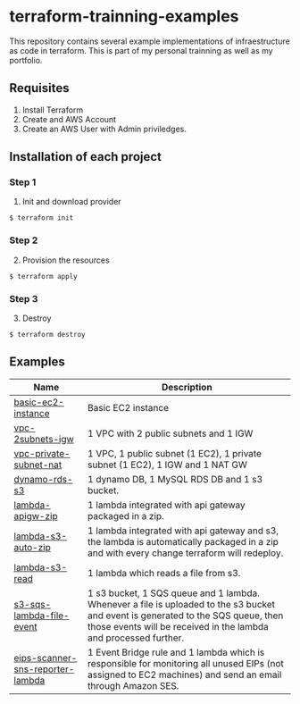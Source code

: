 # terraform-trainning-examples

This repository contains several example implementations of infraestructure as code in terraform. This is part of my personal 
trainning as well as my portfolio.

## Requisites
1. Install Terraform
2. Create and AWS Account
3. Create an AWS User with Admin priviledges.


## Installation of each project

### Step 1
1. Init and download provider
```
$ terraform init
```

### Step 2
2. Provision the resources
```
$ terraform apply
```

### Step 3
3. Destroy
```
$ terraform destroy
```

## Examples

| Name    | Description |
|---------|-------------|
| [basic-ec2-instance](https://github.com/LuisEspinosa7/terraform-trainning-examples/tree/main/1.simple-ec2) | Basic EC2 instance |
| [vpc-2subnets-igw](https://github.com/LuisEspinosa7/terraform-trainning-examples/tree/main/2.vpc-2subnets-igw) | 1 VPC with 2 public subnets and 1 IGW|
| [vpc-private-subnet-nat](https://github.com/LuisEspinosa7/terraform-trainning-examples/tree/main/3.vpc-private-subnet-nat) | 1 VPC, 1 public subnet (1 EC2), 1 private subnet (1 EC2), 1 IGW and 1 NAT GW |
| [dynamo-rds-s3](https://github.com/LuisEspinosa7/terraform-trainning-examples/tree/main/4.dynamo-rds-s3) | 1 dynamo DB, 1 MySQL RDS DB and 1 s3 bucket. |
| [lambda-apigw-zip](https://github.com/LuisEspinosa7/terraform-trainning-examples/tree/main/5.lambda-apigw-zip) | 1 lambda integrated with api gateway packaged in a zip. |
| [lambda-s3-auto-zip](https://github.com/LuisEspinosa7/terraform-trainning-examples/tree/main/6.lambda-s3-auto-zip) | 1 lambda integrated with api gateway and s3, the lambda is automatically packaged in a zip and with every change terraform will redeploy. |
| [lambda-s3-read](https://github.com/LuisEspinosa7/terraform-trainning-examples/tree/main/7.lambda-s3-read) | 1 lambda which reads a file from s3. |
| [s3-sqs-lambda-file-event](https://github.com/LuisEspinosa7/terraform-trainning-examples/tree/main/8.s3-sqs-lambda-file-event) | 1 s3 bucket, 1 SQS queue and 1 lambda. Whenever a file is uploaded to the s3 bucket and event is generated to the SQS queue, then those events will be received in the lambda and processed further. |
| [eips-scanner-sns-reporter-lambda](https://github.com/LuisEspinosa7/terraform-trainning-examples/tree/main/9.eips-scanner-sns-reporter-lambda) | 1 Event Bridge rule and 1 lambda which is responsible for monitoring all unused EIPs (not assigned to EC2 machines) and send an email through Amazon SES. |


